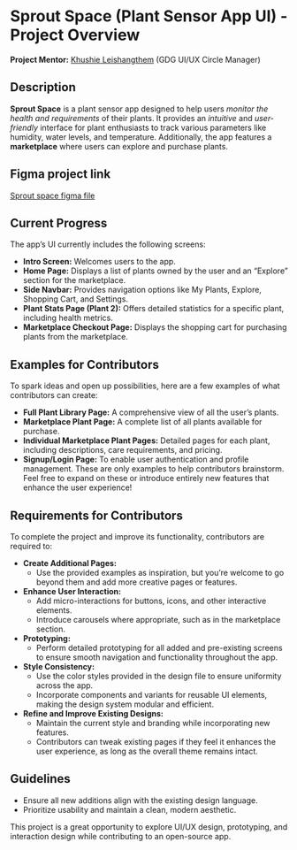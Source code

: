# Sprout Space (Plant Sensor App UI) - Project Overview
**Project Mentor:** [Khushie Leishangthem](https://github.com/Khushie134) (GDG UI/UX Circle Manager)

## Description
**Sprout Space** is a plant sensor app designed to help users *monitor the health and requirements* of their plants. It provides an *intuitive* and *user-friendly* interface for plant enthusiasts to track various parameters like humidity, water levels, and temperature. Additionally, the app features a **marketplace** where users can explore and purchase plants.

## Figma project link
[Sprout space figma file](https://www.figma.com/design/m3QKQ85omXB58GDu8Ou5e9/Sprout-space-App?node-id=4028-44&t=Wrs5PmoAQqjMgvGs-1)

## Current Progress
The app’s UI currently includes the following screens:
- **Intro Screen:** Welcomes users to the app.
- **Home Page:** Displays a list of plants owned by the user and an “Explore” section for the marketplace.
- **Side Navbar:** Provides navigation options like My Plants, Explore, Shopping Cart, and Settings.
- **Plant Stats Page (Plant 2):** Offers detailed statistics for a specific plant, including health metrics.
- **Marketplace Checkout Page:** Displays the shopping cart for purchasing plants from the marketplace.

## Examples for Contributors
To spark ideas and open up possibilities, here are a few examples of what contributors can create:
- **Full Plant Library Page:** A comprehensive view of all the user’s plants.
- **Marketplace Plant Page:** A complete list of all plants available for purchase.
- **Individual Marketplace Plant Pages:** Detailed pages for each plant, including descriptions, care requirements, and pricing.
- **Signup/Login Page:** To enable user authentication and profile management.
These are only examples to help contributors brainstorm. Feel free to expand on these or introduce entirely new features that enhance the user experience!

## Requirements for Contributors
To complete the project and improve its functionality, contributors are required to:
- **Create Additional Pages:**
  - Use the provided examples as inspiration, but you’re welcome to go beyond them and add more creative pages or features.
- **Enhance User Interaction:**
  - Add micro-interactions for buttons, icons, and other interactive elements.
  - Introduce carousels where appropriate, such as in the marketplace section.
- **Prototyping:**
  - Perform detailed prototyping for all added and pre-existing screens to ensure smooth navigation and functionality throughout the app.
- **Style Consistency:**
  - Use the color styles provided in the design file to ensure uniformity across the app.
  - Incorporate components and variants for reusable UI elements, making the design system modular and efficient.
- **Refine and Improve Existing Designs:**
  - Maintain the current style and branding while incorporating new features.
  - Contributors can tweak existing pages if they feel it enhances the user experience, as long as the overall theme remains intact.

## Guidelines
- Ensure all new additions align with the existing design language.
- Prioritize usability and maintain a clean, modern aesthetic.

This project is a great opportunity to explore UI/UX design, prototyping, and interaction design while contributing to an open-source app.
